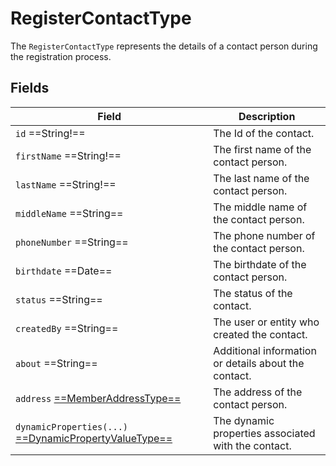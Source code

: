 # RegisterContactType

The `RegisterContactType` represents the details of a contact person during the registration process. 

## Fields

| Field                                                                                                         | Description                                           |
|---------------------------------------------------------------------------------------------------------------|-------------------------------------------------------|
| `id`  ==String!==                                                                                             | The Id of the contact.                                |
| `firstName`  ==String!==                                                                                      | The first name of the contact person.                 |
| `lastName`  ==String!==                                                                                       | The last name of the contact person.                  |
| `middleName`  ==String==                                                                                      | The middle name of the contact person.                |
| `phoneNumber`  ==String==                                                                                     | The phone number of the contact person.               |
| `birthdate`  ==Date==                                                                                         | The birthdate of the contact person.                  |
| `status`  ==String==                                                                                          | The status of the contact.                            |
| `createdBy`  ==String==                                                                                       | The user or entity who created the contact.           |
| `about`  ==String==                                                                                           | Additional information or details about the contact.  |
| `address` [ ==MemberAddressType== ](MemberAddressType.md)                                                     | The address of the contact person.                    |
| `dynamicProperties(...)` [ ==DynamicPropertyValueType== ](../../Cart/objects/dynamic-property-value-type.md)  | The dynamic properties associated with the contact.   |

